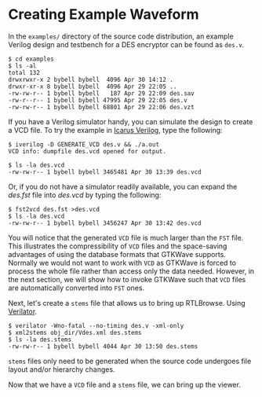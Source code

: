 # Creating Example Waveform

In the `examples/` directory of the source code distribution, an example
Verilog design and testbench for a DES encryptor can be found as
`des.v`.

```console
$ cd examples
$ ls -al
total 132
drwxrwxr-x 2 bybell bybell  4096 Apr 30 14:12 .
drwxr-xr-x 8 bybell bybell  4096 Apr 29 22:05 ..
-rw-rw-r-- 1 bybell bybell   187 Apr 29 22:09 des.sav
-rw-r--r-- 1 bybell bybell 47995 Apr 29 22:05 des.v
-rw-rw-r-- 1 bybell bybell 68801 Apr 29 22:06 des.vzt
```

If you have a Verilog simulator handy, you can simulate the design to
create a VCD file. To try the example in 
[Icarus Verilog](http://www.icarus.com/), type the following:

```console
$ iverilog -D GENERATE_VCD des.v && ./a.out
VCD info: dumpfile des.vcd opened for output.

$ ls -la des.vcd
-rw-rw-r-- 1 bybell bybell 3465481 Apr 30 13:39 des.vcd
```

Or, if you do not have a simulator readily available, you can expand the
*des.fst* file into *des.vcd* by typing the following:

```console
$ fst2vcd des.fst >des.vcd
$ ls -la des.vcd
-rw-rw-r-- 1 bybell bybell 3456247 Apr 30 13:42 des.vcd
```

You will notice that the generated `VCD` file is much larger than the
`FST` file. This illustrates the compressibility of `VCD` files and
the space-saving advantages of using the database formats that GTKWave
supports. Normally we would not want to work with `VCD` as GTKWave is
forced to process the whole file rather than access only the data
needed. However, in the next section, we will show how to invoke GTKWave such
that `VCD` files are automatically converted into `FST` ones.

Next, let's create a `stems` file that allows us to bring up RTLBrowse.
Using [Verilator](https://verilator.org/).

```console
$ verilator -Wno-fatal --no-timing des.v -xml-only
$ xml2stems obj_dir/Vdes.xml des.stems
$ ls -la des.stems
-rw-rw-r-- 1 bybell bybell 4044 Apr 30 13:50 des.stems
```

`stems` files only need to be generated when the source code undergoes
file layout and/or hierarchy changes.

Now that we have a `VCD` file and a `stems` file, we can bring up the
viewer.


